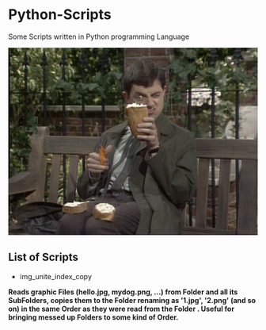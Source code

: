 # Python-Scripts
Some Scripts written in Python programming Language

![Python-Scripts](https://github.com/legacy-vault/python-scripts/blob/master/img/logo/330.png)

## List of Scripts

* img_unite_index_copy <a> <b>


Reads graphic Files (hello.jpg, mydog.png, ...) from Folder <a> and all its SubFolders, copies them to the Folder <b> renaming as '1.jpg', '2.png' (and so on) in the same Order as they were read from the Folder <a>. Useful for bringing messed up Folders to some kind of Order.